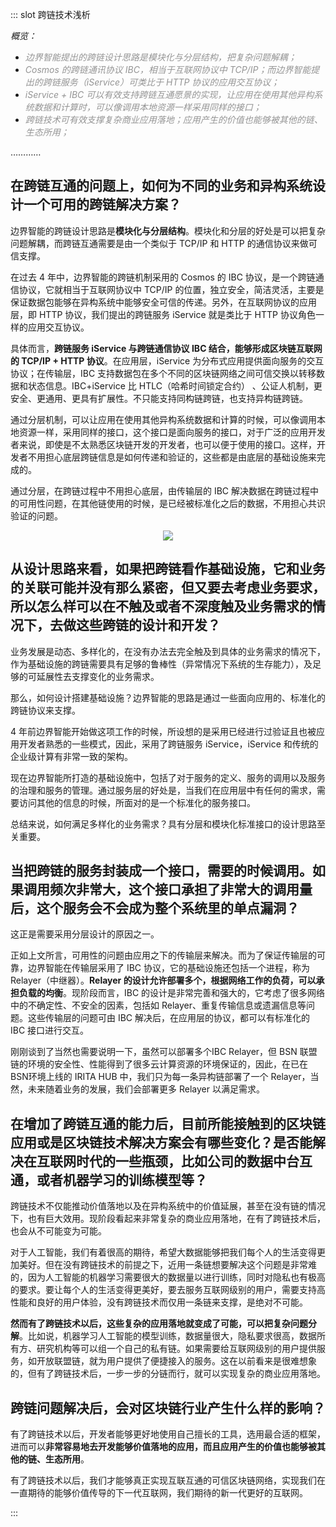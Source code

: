 ::: slot 跨链技术浅析

*概览：*

- <font COLOR ="#949494">*边界智能提出的跨链设计思路是模块化与分层结构，把复杂问题解耦；*</font>
- <font COLOR ="#949494">*Cosmos 的跨链通讯协议 IBC，相当于互联网协议中 TCP/IP；而边界智能提出的跨链服务（iService）可类比于 HTTP 协议的应用交互协议；*</font>
- <font COLOR ="#949494">*iService + IBC 可以有效支持跨链互通愿景的实现，让应用在使用其他异构系统数据和计算时，可以像调用本地资源一样采用同样的接口；*</font>
- <font COLOR ="#949494">*跨链技术可有效支撑复杂商业应用落地；应用产生的价值也能够被其他的链、生态所用；*</font>

…………

## 在跨链互通的问题上，如何为不同的业务和异构系统设计一个可用的跨链解决方案？

边界智能的跨链设计思路是**模块化与分层结构**。模块化和分层的好处是可以把复杂问题解耦，而跨链互通需要是由一个类似于 TCP/IP 和 HTTP 的通信协议来做可信支撑。

在过去 4 年中，边界智能的跨链机制采用的 Cosmos 的 IBC 协议，是一个跨链通信协议，它就相当于互联网协议中 TCP/IP 的位置，独立安全，简洁灵活，主要是保证数据包能够在异构系统中能够安全可信的传递。另外，在互联网协议的应用层，即 HTTP 协议，我们提出的跨链服务 iService 就是类比于 HTTP 协议角色一样的应用交互协议。

具体而言，**跨链服务 iService 与跨链通信协议 IBC 结合，能够形成区块链互联网的 TCP/IP + HTTP 协议**。在应用层，iService 为分布式应用提供面向服务的交互协议；在传输层，IBC 支持数据包在多个不同的区块链网络之间可信交换以转移数据和状态信息。IBC+iService 比 HTLC（哈希时间锁定合约） 、公证人机制，更安全、更通用、更具有扩展性。不只能支持同构链跨链，也支持异构链跨链。

通过分层机制，可以让应用在使用其他异构系统数据和计算的时候，可以像调用本地资源一样，采用同样的接口，这个接口是面向服务的接口，对于广泛的应用开发者来说，即使是不太熟悉区块链开发的开发者，也可以便于使用的接口。这样，开发者不用担心底层跨链信息是如何传递和验证的，这些都是由底层的基础设施来完成的。

通过分层，在跨链过程中不用担心底层，由传输层的 IBC 解决数据在跨链过程中的可用性问题，在其他链使用的时候，是已经被标准化之后的数据，不用担心共识验证的问题。

<div align=center><img src="https://www.bianjie.ai/resources/IRITA/IRITA-HOME-Map/blog0/kualianqianxi01.jpeg" ></div>


## **从设计思路来看，如果把跨链看作基础设施，它和业务的关联可能并没有那么紧密，但又要去考虑业务要求，所以怎么样可以在不触及或者不深度触及业务需求的情况下，去做这些跨链的设计和开发？**

业务发展是动态、多样化的，在没有办法去完全触及到具体的业务需求的情况下，作为基础设施的跨链需要具有足够的鲁棒性（异常情况下系统的生存能力），及足够的可延展性去支撑变化的业务需求。

那么，如何设计搭建基础设施？边界智能的思路是通过一些面向应用的、标准化的跨链协议来支撑。

4 年前边界智能开始做这项工作的时候，所设想的是采用已经进行过验证且也被应用开发者熟悉的一些模式，因此，采用了跨链服务 iService，iService 和传统的企业级计算有非常一致的架构。

现在边界智能所打造的基础设施中，包括了对于服务的定义、服务的调用以及服务的治理和服务的管理。通过服务层的好处是，当我们在应用层中有任何的需求，需要访问其他的信息的时候，所面对的是一个标准化的服务接口。

总结来说，如何满足多样化的业务需求？具有分层和模块化标准接口的设计思路至关重要。

## **当把跨链的服务封装成一个接口，需要的时候调用。如果调用频次非常大，这个接口承担了非常大的调用量后，这个服务会不会成为整个系统里的单点漏洞？**

这正是需要采用分层设计的原因之一。

正如上文所言，可用性的问题由应用之下的传输层来解决。而为了保证传输层的可靠，边界智能在传输层采用了 IBC 协议，它的基础设施还包括一个进程，称为 Relayer（中继器）。**Relayer 的设计允许部署多个，根据网络工作的负荷，可以承担负载的均衡**。现阶段而言，IBC 的设计是非常完善和强大的，它考虑了很多网络中的不确定性、不安全的因素，包括如 Relayer、重复传输信息或遗漏信息等问题。这些传输层的问题可由 IBC 解决后，在应用层的协议，都可以有标准化的 IBC 接口进行交互。

刚刚谈到了当然也需要说明一下，虽然可以部署多个IBC Relayer，但 BSN 联盟链的环境的安全性、性能得到了很多云计算资源的环境保证的，因此，在已在 BSN环境上线的 IRITA HUB 中，我们只为每一条异构链部署了一个 Relayer，当然，未来随着业务的发展，我们会部署更多 Relayer 以满足需求。

## **在增加了跨链互通的能力后，目前所能接触到的区块链应用或是区块链技术解决方案会有哪些变化？是否能解决在互联网时代的一些瓶颈，比如公司的数据中台互通，或者机器学习的训练模型等？**

跨链技术不仅能推动价值落地以及在异构系统中的价值延展，甚至在没有链的情况下，也有巨大效用。现阶段看起来非常复杂的商业应用落地，在有了跨链技术后，也会从不可能变为可能。

对于人工智能，我们有着很高的期待，希望大数据能够把我们每个人的生活变得更加美好。但在没有跨链技术的前提之下，近用一条链想要解决这个问题是非常难的，因为人工智能的机器学习需要很大的数据量以进行训练，同时对隐私也有极高的要求。要让每个人的生活变得更美好，要去服务互联网级别的用户，需要支持高性能和良好的用户体验，没有跨链技术而仅用一条链来支撑，是绝对不可能。

**然而有了跨链技术以后，这些复杂的应用落地就变成了可能，可以把复杂问题分解**。比如说，机器学习人工智能的模型训练，数据量很大，隐私要求很高，数据所有方、研究机构等可以组一个自己的私有链。如果需要给互联网级别的用户提供服务，如开放联盟链，就为用户提供了便捷接入的服务。这在以前看来是很难想象的，但有了跨链技术后，一步一步的分链而行，就可以实现复杂的商业应用落地。

## **跨链问题解决后，会对区块链行业产生什么样的影响？**

有了跨链技术以后，开发者能够更好地使用自己擅长的工具，选用最合适的框架，进而可以**非常容易地去开发能够价值落地的应用，而且应用产生的价值也能够被其他的链、生态所用**。

有了跨链技术以后，我们才能够真正实现互联互通的可信区块链网络，实现我们在一直期待的能够价值传导的下一代互联网，我们期待的新一代更好的互联网。


:::


